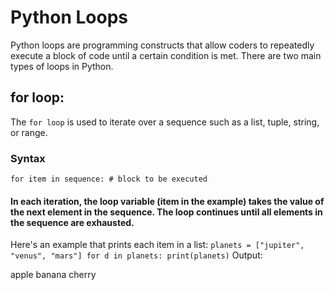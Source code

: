 # Python Loops
Python loops are programming constructs that allow coders to repeatedly execute a block of code until a certain condition is met. 
There are two main types of loops in Python.


## for loop:
The ` for loop ` is used to iterate over a sequence such as a list, tuple, string, or range. 

### Syntax
`
for item in sequence:
    # block to be executed
`  

#### In each iteration, the loop variable (item in the example) takes the value of the next element in the sequence. The loop continues until all elements in the sequence are exhausted.

Here's an example that prints each item in a list:
`
planets = ["jupiter", "venus", "mars"]
for d in planets:
    print(planets)
`
Output:

apple
banana
cherry
